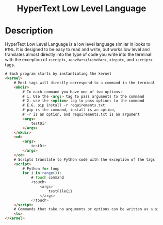<h1 align="center">HyperText Low Level Language<h1>

# Description

HyperText Low Level Language is a low level language similar in looks to `HTML`. It is designed to be easy to read and write, but works low level and translates almost directly into the type of code you write into the terminal with the exception of `<script>`, `<envVars>`/`<envVar>`, `<input>`, and `<script>` tags.

```html
# Each program starts by instantiating the kernel
<kernel>
    # Most tags will directly correspond to a command in the terminal
    <mkdir>
        # In each command you have one of two options:
        # 1. Use the <args> tag to pass arguments to the command
        # 2. use the <option> tag to pass options to the command
        # E.G. pip install -r requirements.txt:
        # pip is the command, install is an option, 
        # -r is an option, and requirements.txt is an argument
        <args>
            testDir
        </args>
    </mkdir>
    <cd>
        <args>
            testDir
        </args>
    </cd>
    # Scripts translate to Python code with the exception of the tags
    <script>
        # Python for loop
        for i in range(3):
            # Touch command
            <touch>
                <args>
                    testFile{i}
                </args>
            </touch>
    </script>
    # Commands that take no arguments or options can be written as a single tag
    <ls>
</kernel>
```